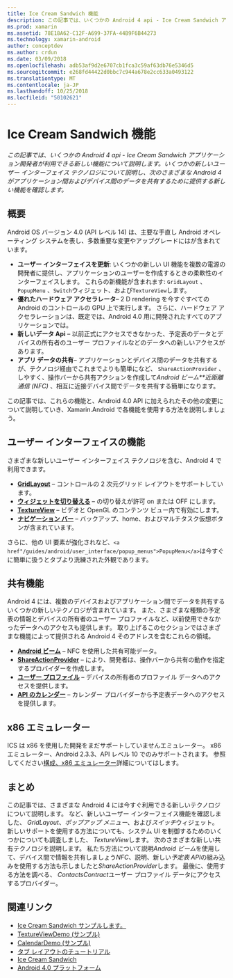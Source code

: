 ```yaml
---
title: Ice Cream Sandwich 機能
description: この記事では、いくつかの Android 4 api - Ice Cream Sandwich アプリケーション開発者が利用できる新しい機能について説明します。 いくつかの新しいユーザー インターフェイス テクノロジについて説明し、次のさまざまな Android 4 がアプリケーション間およびデバイス間のデータを共有するために提供する新しい機能を確認します。
ms.prod: xamarin
ms.assetid: 78E18A62-C12F-A699-37FA-44B9F6B44273
ms.technology: xamarin-android
author: conceptdev
ms.author: crdun
ms.date: 03/09/2018
ms.openlocfilehash: adb53af9d2e6707cb1fca3c59af63db76e5346d5
ms.sourcegitcommit: e268fd44422d0bbc7c944a678e2cc633a0493122
ms.translationtype: MT
ms.contentlocale: ja-JP
ms.lasthandoff: 10/25/2018
ms.locfileid: "50102621"
---
```

# <a name="ice-cream-sandwich-features"></a>Ice Cream Sandwich 機能

_この記事では、いくつかの Android 4 api - Ice Cream Sandwich アプリケーション開発者が利用できる新しい機能について説明します。いくつかの新しいユーザー インターフェイス テクノロジについて説明し、次のさまざまな Android 4 がアプリケーション間およびデバイス間のデータを共有するために提供する新しい機能を確認します。_

## <a name="overview"></a>概要

Android OS バージョン 4.0 (API レベル 14) は、主要な手直し Android オペレーティング システムを表し、多数重要な変更やアップグレードにはが含まれています。

-   **ユーザー インターフェイスを更新**: いくつかの新しい UI 機能を複数の電源の開発者に提供し、アプリケーションのユーザーを作成するときの柔軟性のインターフェイスします。 これらの新機能が含まれます: `GridLayout` 、 `PopupMenu` 、`Switch`ウィジェット、および`TextureView`します。 
-   **優れたハードウェア アクセラレータ**– 2 D rendering を今すぐすべての Android のコントロールの GPU 上で実行します。 さらに、ハードウェア アクセラレーションは、既定では、Android 4.0 用に開発されたすべてのアプリケーションでは。 
-   **新しいデータ Api** – 以前正式にアクセスできなかった、予定表のデータとデバイスの所有者のユーザー プロファイルなどのデータへの新しいアクセスがあります。 
-   **アプリ データの共有**– アプリケーションとデバイス間のデータを共有するが、テクノロジ経由でこれまでよりも簡単になど、 `ShareActionProvider` 、しやすく、操作バーから共有アクションを作成して*Android ビーム**近距離通信 (NFC)* 、相互に近接デバイス間でデータを共有する簡単になります。 


この記事では、これらの機能と、Android 4.0 API に加えられたその他の変更について説明していき、Xamarin.Android で各機能を使用する方法を説明しましょう。

## <a name="user-interface-features"></a>ユーザー インターフェイスの機能

さまざまな新しいユーザー インターフェイス テクノロジを含む、Android 4 で利用できます。

-   **[GridLayout](~/android/user-interface/layouts/grid-layout.md)**  – コントロールの 2 次元グリッド レイアウトをサポートしています。 
-   **[ウィジェットを切り替える](~/android/user-interface/controls/switch.md)** – の切り替えが許可 on または OFF にします。 
-   **[TextureView](~/android/user-interface/controls/texture-view.md)**  – ビデオと OpenGL のコンテンツ ビュー内で有効にします。 
-   **[ナビゲーション バー](~/android/user-interface/controls/navigation-bar.md)**  – バックアップ、home、およびマルチタスク仮想ボタンが含まれています。 


さらに、他の UI 要素が強化されなど、`<a href"/guides/android/user_interface/popup_menus">PopupMenu</a>`は今すぐに簡単に扱うとタブより洗練された外観であります。

## <a name="sharing-features"></a>共有機能

Android 4 には、複数のデバイスおよびアプリケーション間でデータを共有するいくつかの新しいテクノロジが含まれています。 また、さまざまな種類の予定表の情報とデバイスの所有者のユーザー プロファイルなど、以前使用できなかったデータへのアクセスも提供します。 取り上げるこのセクションではさまざまな機能によって提供される Android 4 そのアドレスを含むこれらの領域。

-  **[Android ビーム](~/android/platform/android-beam.md)** – NFC を使用した共有可能データ。
-   **[ShareActionProvider](~/android/user-interface/controls/action-bar.md)**  – により、開発者は、操作バーから共有の動作を指定するプロバイダーを作成します。 
-   **[ユーザー プロファイル](~/android/user-interface/user-profile.md)** – デバイスの所有者のプロファイル データへのアクセスを提供します。 
-   **[API のカレンダー](~/android/user-interface/controls/calendar.md)**  – カレンダー プロバイダーから予定表データへのアクセスを提供します。 

## <a name="x86-emulators"></a>x86 エミュレーター

ICS は x86 を使用した開発をまだサポートしていませんエミュレーター。 x86 エミュレーター、Android 2.3.3、API レベル 10 でのみサポートされます。 参照してください[構成、x86 エミュレーター](~/android/get-started/installation/android-emulator/index.md)詳細についてはします。

## <a name="summary"></a>まとめ

この記事では、さまざまな Android 4 には今すぐ利用できる新しいテクノロジについて説明します。 など、新しいユーザー インターフェイス機能を確認しました、 *GridLayout*、*ポップアップ メニュー*、および*スイッチ*ウィジェット。 新しいサポートを使用する方法についても、システム UI を制御するためのいくつかについても調査しました、 *TextureView*します。 次のさまざまな新しい共有テクノロジを説明します。 私たち方法について説明*Android ビーム*を使用して、デバイス間で情報を共有しましょう*NFC*、説明、新しい*予定表 API*の組み込みを使用する方法も示しましたと*ShareActionProvider*します。
最後に、使用する方法を調べる、 *ContactsContract*ユーザー プロファイル データにアクセスするプロバイダー。



## <a name="related-links"></a>関連リンク

- [Ice Cream Sandwich サンプルします。](https://developer.xamarin.com/samples/monodroid/PlatformFeatures/ICS_Samples/)
- [TextureViewDemo (サンプル)](https://developer.xamarin.com/samples/monodroid/TextureViewDemo/)
- [CalendarDemo (サンプル)](https://developer.xamarin.com/samples/monodroid/CalendarDemo/)
- [タブ レイアウトのチュートリアル](~/android/user-interface/layouts/tab-layout/index.md)
- [Ice Cream Sandwich](http://developer.android.com/about/versions/android-4.0-highlights.html)
- [Android 4.0 プラットフォーム](http://developer.android.com/about/versions/android-4.0.html)
